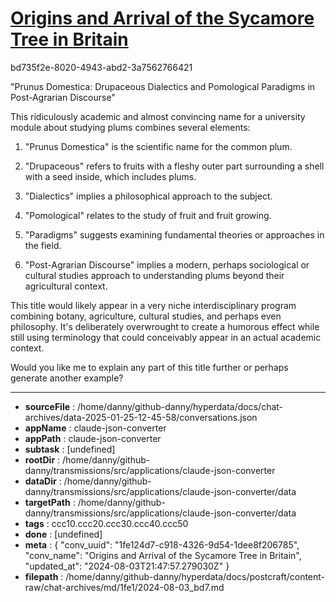 # [Origins and Arrival of the Sycamore Tree in Britain](https://claude.ai/chat/1fe124d7-c918-4326-9d54-1dee8f206785)

bd735f2e-8020-4943-abd2-3a7562766421

 "Prunus Domestica: Drupaceous Dialectics and Pomological Paradigms in Post-Agrarian Discourse"

This ridiculously academic and almost convincing name for a university module about studying plums combines several elements:

1. "Prunus Domestica" is the scientific name for the common plum.

2. "Drupaceous" refers to fruits with a fleshy outer part surrounding a shell with a seed inside, which includes plums.

3. "Dialectics" implies a philosophical approach to the subject.

4. "Pomological" relates to the study of fruit and fruit growing.

5. "Paradigms" suggests examining fundamental theories or approaches in the field.

6. "Post-Agrarian Discourse" implies a modern, perhaps sociological or cultural studies approach to understanding plums beyond their agricultural context.

This title would likely appear in a very niche interdisciplinary program combining botany, agriculture, cultural studies, and perhaps even philosophy. It's deliberately overwrought to create a humorous effect while still using terminology that could conceivably appear in an actual academic context.

Would you like me to explain any part of this title further or perhaps generate another example?

---

* **sourceFile** : /home/danny/github-danny/hyperdata/docs/chat-archives/data-2025-01-25-12-45-58/conversations.json
* **appName** : claude-json-converter
* **appPath** : claude-json-converter
* **subtask** : [undefined]
* **rootDir** : /home/danny/github-danny/transmissions/src/applications/claude-json-converter
* **dataDir** : /home/danny/github-danny/transmissions/src/applications/claude-json-converter/data
* **targetPath** : /home/danny/github-danny/transmissions/src/applications/claude-json-converter/data
* **tags** : ccc10.ccc20.ccc30.ccc40.ccc50
* **done** : [undefined]
* **meta** : {
  "conv_uuid": "1fe124d7-c918-4326-9d54-1dee8f206785",
  "conv_name": "Origins and Arrival of the Sycamore Tree in Britain",
  "updated_at": "2024-08-03T21:47:57.279030Z"
}
* **filepath** : /home/danny/github-danny/hyperdata/docs/postcraft/content-raw/chat-archives/md/1fe1/2024-08-03_bd7.md